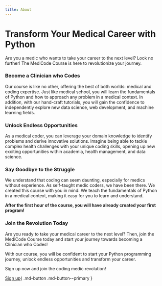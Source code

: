 ```yaml
---
title: About
---
```


# Transform Your Medical Career with Python

Are you a medic who wants to take your career to the next level? Look no further! The MediCode Course is here to revolutionize your journey.

### Become a Clinician who Codes

Our course is like no other, offering the best of both worlds: medical and coding expertise. Just like medical school, you will learn the fundamentals of Python and how to approach any problem in a medical context. In addition, with our hand-craft tutorials, you will gain the confidence to independently explore new data science, web development, and machine learning fields.

### Unlock Endless Opportunities

As a medical coder, you can leverage your domain knowledge to identify problems and derive innovative solutions. Imagine being able to tackle complex health challenges with your unique coding skills, opening up new exciting opportunities within academia, health management, and data science.

### Say Goodbye to the Struggle

We understand that coding can seem daunting, especially for medics without experience. As self-taught medic coders, we have been there. We created this course with you in mind. We teach the fundamentals of Python in a medical context, making it easy for you to learn and understand. 

**After the first hour of the course, you will have already created your first program!**

### Join the Revolution Today

Are you ready to take your medical career to the next level? Then, join the MediCode Course today and start your journey towards becoming a Clinician who Codes!

With our course, you will be confident to start your Python programming journey, unlock endless opportunities and transform your career. 

Sign up now and join the coding medic revolution!

[Sign up](#sign-up){ .md-button .md-button--primary }
